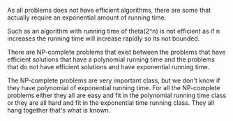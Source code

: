 As all problems does not have efficient algorithms, there are some that actually require an exponential amount of running time.

Such as an algorithm with running time of theta(2^n) is not efficient as if n increases the running time will increase rapidly so its not bounded.

There are NP-complete problems that exist between the problems that have efficient solutions that have a polynomial running time and the problems that do not have efficient solutions and have exponential running time. 

The NP-complete problems are very important class, but we don't know if they have polynomial of exponential running time. 
For all the NP-complete problems either they all are easy and fit in the polynomial running time class or they are all hard and fit in the exponential time running class. 
They all hang together that's what is known.
